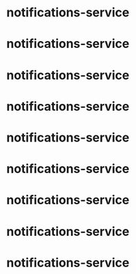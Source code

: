 # notifications-service
# notifications-service
# notifications-service
# notifications-service
# notifications-service
# notifications-service
# notifications-service
# notifications-service
# notifications-service
